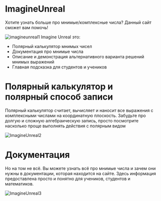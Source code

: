 # ImagineUnreal
Хотите узнать больше про мнимые/комплексные числа? Данный сайт сможет вам помочь!

![imagineunreal1](https://user-images.githubusercontent.com/48217245/173371040-11e34836-ac92-41ab-b1c9-647d63b71073.png)
Imagine Unreal это:
- Полярный калькулятор мнимых чисел
- Документация про мнимые числа
- Описание и демонстрация альтернативного варианта решений мнимых выражений
- Главная подсказка для студентов и учеников

# Полярный калькулятор и полярный способ записи
Полярный калькулятор считает, вычисляет и наносит все выражения с комплексными числами на координатную плоскость.
Забудьте про долгую и сложную алгебраическую запись, просто посмотрите насколько проще выполнять действия с полярным видом

![ImagineUnreal2](https://user-images.githubusercontent.com/48217245/173372658-4b326f09-f79c-4cbe-afbb-56af35ac842a.png)

# Документация
Но на том не всё. Вы можете узнать всё про мнимые числа и зачем они нужны в документации, которая находится на сайте.
Здесь информация предоставлена просто и понятно для учеников, студентов и математиков.

![ImagineUnreal3](https://user-images.githubusercontent.com/48217245/173373398-9f3084de-3766-490d-bf0a-80ddc4d55714.png)
